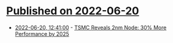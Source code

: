 # [Published on 2022-06-20](index.md)

* [2022-06-20, 12:41:00](https://soylentnews.org/article.pl?sid=22/06/19/1454229&from=rss) - [TSMC Reveals 2nm Node: 30% More Performance by 2025](https://soylentnews.org/article.pl?sid=22/06/19/1454229&from=rss)

